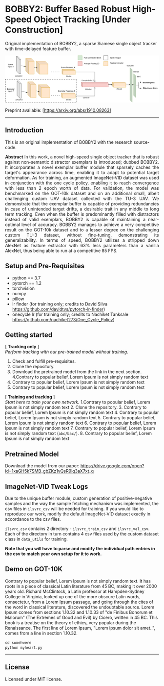 # BOBBY2: Buffer Based Robust High-Speed Object Tracking [Under Construction]
Original implementation of BOBBY2, a sparse Siamese single object tracker with time-delayed feature buffer.    

![BOBBY2 architecture](https://github.com/datacrisis/BOBBY2/blob/master/doc_imgs/BOBBY_2_architecture.png)

Preprint available: [https://arxiv.org/abs/1910.08263]

- - - -
## Introduction
This is an original implementation of BOBBY2 with the research source-code.

<p align="justify">
<b>Abstract</b> In this work, a novel high-speed single object tracker that is robust against non-semantic distractor exemplars is introduced; dubbed BOBBY2. It incorporates a novel exemplar buffer module that sparsely caches the target's appearance across time, enabling it to adapt to potential target deformation. As for training, an augmented ImageNet-VID dataset was used in conjunction with the one cycle policy, enabling it to reach convergence with less than 2 epoch worth of data. For validation, the model was benchmarked on the GOT-10k dataset and on an additional small, albeit challenging custom UAV dataset collected with the TU-3 UAV. We demonstrate that the exemplar buffer is capable of providing redundancies in case of unintended target drifts, a desirable trait in any middle to long term tracking. Even when the buffer is predominantly filled with distractors instead of valid exemplars, BOBBY2 is capable of maintaining a near-optimal level of accuracy. BOBBY2 manages to achieve a very competitive result on the GOT-10k dataset and to a lesser degree on the challenging custom TU-3 dataset, without fine-tuning, demonstrating its generalizability. In terms of speed, BOBBY2 utilizes a stripped down AlexNet as feature extractor with 63% less parameters than a vanilla AlexNet, thus being able to run at a competitive 85 FPS.
 </p>

## Setup and Pre-Requisites
- python == 3.7
- pytorch == 1.2
- torchvision
- numpy
- pillow
- lr finder (for training only; credits to David Silva https://github.com/davidtvs/pytorch-lr-finder)
- onecycle lr (for training only; credits to Nachiket Tanksale https://github.com/nachiket273/One_Cycle_Policy)

## Getting started

[ **Tracking only** ] <br />
*Perform tracking with our pre-trained model without training.*
  1. Check and fulfill pre-requisites.
  2. Clone the repository.
  3. Download the pretrained model from the link in the next section.
  4.Contrary to popular belief, Lorem Ipsum is not simply random text
  5. Contrary to popular belief, Lorem Ipsum is not simply random text
  6. Contrary to popular belief, Lorem Ipsum is not simply random text

 [ **Training and tracking** ] <br />
 *Start here to train your own network.*
  1.Contrary to popular belief, Lorem Ipsum is not simply random text
  2. Clone the repository.
  3. Contrary to popular belief, Lorem Ipsum is not simply random text
  4. Contrary to popular belief, Lorem Ipsum is not simply random text
  5. Contrary to popular belief, Lorem Ipsum is not simply random text
  6. Contrary to popular belief, Lorem Ipsum is not simply random text
  7. Contrary to popular belief, Lorem Ipsum is not simply random text (`abc/bac/`).
  8. Contrary to popular belief, Lorem Ipsum is not simply random text


## Pretrained Model

Download the model from our paper: https://drive.google.com/open?id=1xaGH5k7SMB_gbZKz1vQsR9lq3aX7xt_q


## ImageNet-VID Tweak Logs

Due to the unique buffer module, custom generation of positive-negative samples and the way the sample fetching mechanism was implemented, the csv files in `ilsvrc_csv` will be needed for training. If you would like to reproduce our work, modify the default ImageNet-VID dataset exactly in accordance to the csv files.

`ilsvrc_csv` contains 2 directory - `ilsvrc_train_csv` and `ilsvrc_val_csv`. Each of the directory in turn contains 4 csv files used by the custom dataset class in `data_utils` for training.

**Note that you will have to parse and modify the individual path entries in the csv to match your own setup for it to work.**


## Demo on GOT-10K
Contrary to popular belief, Lorem Ipsum is not simply random text. It has roots in a piece of classical Latin literature from 45 BC, making it over 2000 years old. Richard McClintock, a Latin professor at Hampden-Sydney College in Virginia, looked up one of the more obscure Latin words, consectetur, from a Lorem Ipsum passage, and going through the cites of the word in classical literature, discovered the undoubtable source. Lorem Ipsum comes from sections 1.10.32 and 1.10.33 of "de Finibus Bonorum et Malorum" (The Extremes of Good and Evil) by Cicero, written in 45 BC. This book is a treatise on the theory of ethics, very popular during the Renaissance. The first line of Lorem Ipsum, "Lorem ipsum dolor sit amet..", comes from a line in section 1.10.32.

```
cd somehwere
python myheart.py
```

- - - -
## License
Licensed under MIT license.
